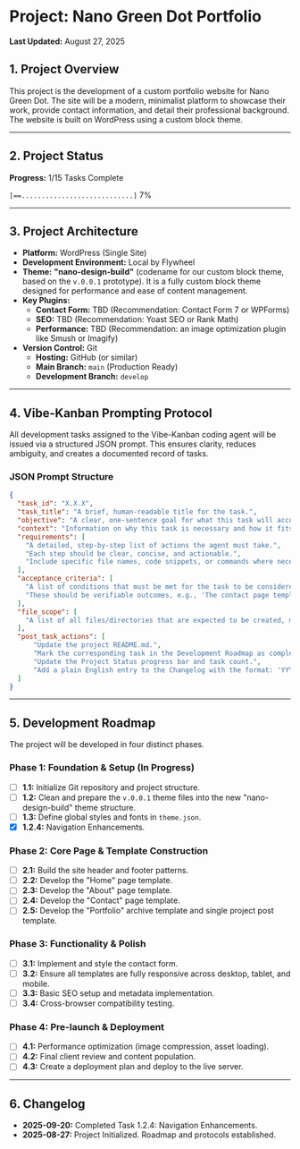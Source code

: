 # Project: Nano Green Dot Portfolio

**Last Updated:** August 27, 2025

## 1. Project Overview

This project is the development of a custom portfolio website for Nano Green Dot. The site will be a modern, minimalist platform to showcase their work, provide contact information, and detail their professional background. The website is built on WordPress using a custom block theme.

---

## 2. Project Status

**Progress:** 1/15 Tasks Complete

`[==............................]` 7%

---

## 3. Project Architecture

* **Platform:** WordPress (Single Site)
* **Development Environment:** Local by Flywheel
* **Theme:** **"nano-design-build"** (codename for our custom block theme, based on the `v.0.0.1` prototype). It is a fully custom block theme designed for performance and ease of content management.
* **Key Plugins:**
    * **Contact Form:** TBD (Recommendation: Contact Form 7 or WPForms)
    * **SEO:** TBD (Recommendation: Yoast SEO or Rank Math)
    * **Performance:** TBD (Recommendation: an image optimization plugin like Smush or Imagify)
* **Version Control:** Git
    * **Hosting:** GitHub (or similar)
    * **Main Branch:** `main` (Production Ready)
    * **Development Branch:** `develop`

---

## 4. Vibe-Kanban Prompting Protocol

All development tasks assigned to the Vibe-Kanban coding agent will be issued via a structured JSON prompt. This ensures clarity, reduces ambiguity, and creates a documented record of tasks.

### JSON Prompt Structure

```json
{
  "task_id": "X.X.X",
  "task_title": "A brief, human-readable title for the task.",
  "objective": "A clear, one-sentence goal for what this task will accomplish.",
  "context": "Information on why this task is necessary and how it fits into the larger project. Mention any preceding tasks or dependencies.",
  "requirements": [
    "A detailed, step-by-step list of actions the agent must take.",
    "Each step should be clear, concise, and actionable.",
    "Include specific file names, code snippets, or commands where necessary."
  ],
  "acceptance_criteria": [
    "A list of conditions that must be met for the task to be considered complete.",
    "These should be verifiable outcomes, e.g., 'The contact page template is created at templates/page-contact.html'."
  ],
  "file_scope": [
    "A list of all files/directories that are expected to be created, modified, or deleted during this task."
  ],
  "post_task_actions": [
      "Update the project README.md.",
      "Mark the corresponding task in the Development Roadmap as complete using '[x]'.",
      "Update the Project Status progress bar and task count.",
      "Add a plain English entry to the Changelog with the format: 'YYYY-MM-DD: Completed Task X.X: Task Title.'"
  ]
}
```

---

## 5. Development Roadmap

The project will be developed in four distinct phases.

### Phase 1: Foundation & Setup (In Progress)

* [ ] **1.1:** Initialize Git repository and project structure.
* [ ] **1.2:** Clean and prepare the `v.0.0.1` theme files into the new "nano-design-build" theme structure.
* [ ] **1.3:** Define global styles and fonts in `theme.json`.
* [x] **1.2.4:** Navigation Enhancements.

### Phase 2: Core Page & Template Construction

* [ ] **2.1:** Build the site header and footer patterns.
* [ ] **2.2:** Develop the "Home" page template.
* [ ] **2.3:** Develop the "About" page template.
* [ ] **2.4:** Develop the "Contact" page template.
* [ ] **2.5:** Develop the "Portfolio" archive template and single project post template.

### Phase 3: Functionality & Polish

* [ ] **3.1:** Implement and style the contact form.
* [ ] **3.2:** Ensure all templates are fully responsive across desktop, tablet, and mobile.
* [ ] **3.3:** Basic SEO setup and metadata implementation.
* [ ] **3.4:** Cross-browser compatibility testing.

### Phase 4: Pre-launch & Deployment

* [ ] **4.1:** Performance optimization (image compression, asset loading).
* [ ] **4.2:** Final client review and content population.
* [ ] **4.3:** Create a deployment plan and deploy to the live server.

---

## 6. Changelog

* **2025-09-20:** Completed Task 1.2.4: Navigation Enhancements.
* **2025-08-27:** Project Initialized. Roadmap and protocols established.
